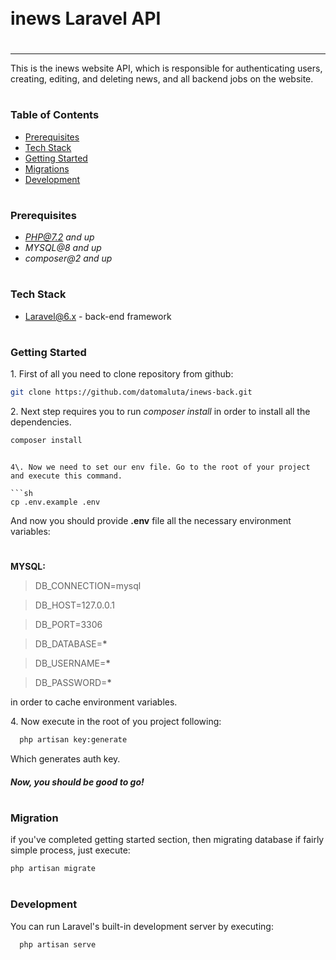 <div style="display:flex; align-items: center">
  <h1 style="position:relative; top: -6px" >inews Laravel API</h1>
</div>

---

This is the inews website API, which is responsible for authenticating users, creating, editing, and deleting news, and all backend jobs on the website.

#

### Table of Contents

-   [Prerequisites](#prerequisites)
-   [Tech Stack](#tech-stack)
-   [Getting Started](#getting-started)
-   [Migrations](#migration)
-   [Development](#development)

#

### Prerequisites

-   *PHP@7.2 and up*
-   _MYSQL@8 and up_
-   _composer@2 and up_

#

### Tech Stack

-   [Laravel@6.x](https://laravel.com/docs/6.x) - back-end framework

#

### Getting Started

1\. First of all you need to clone repository from github:

```sh
git clone https://github.com/datomaluta/inews-back.git
```

2\. Next step requires you to run _composer install_ in order to install all the dependencies.

```sh
composer install
```

````

4\. Now we need to set our env file. Go to the root of your project and execute this command.

```sh
cp .env.example .env
````

And now you should provide **.env** file all the necessary environment variables:

#

**MYSQL:**

> DB_CONNECTION=mysql

> DB_HOST=127.0.0.1

> DB_PORT=3306

> DB_DATABASE=**\***

> DB_USERNAME=**\***

> DB_PASSWORD=**\***

in order to cache environment variables.

4\. Now execute in the root of you project following:

```sh
  php artisan key:generate
```

Which generates auth key.

##### Now, you should be good to go!

#

### Migration

if you've completed getting started section, then migrating database if fairly simple process, just execute:

```sh
php artisan migrate
```

#

### Development

You can run Laravel's built-in development server by executing:

```sh
  php artisan serve
```
